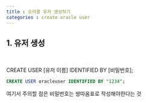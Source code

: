 ```yaml
---
title : 오라클 유저 생성하기
categories : create oracle user
---
```



## 1. 유저 생성

<br>

CREATE USER [유저 이름] IDENTIFIED BY [비밀번호];

```sql
CREATE USER oracleuser IDENTIFIED BY "1234";
```

여기서 주의할 점은 비밀번호는 쌍따옴표로 작성해야한다는 것

<br>

